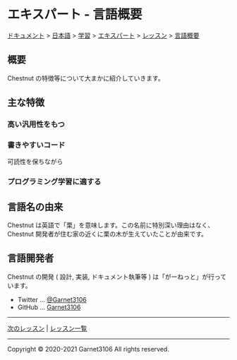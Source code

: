 # エキスパート - 言語概要

[ドキュメント](../../../../../index.md) > [日本語](../../../../index.md) > [学習](../../../index.md) > [エキスパート](../../index.md) > [レッスン](../index.md) > [言語概要](./index.md)

## 概要

Chestnut の特徴等について大まかに紹介していきます。

## 主な特徴

### 高い汎用性をもつ

### 書きやすいコード

可読性を保ちながら

### プログラミング学習に適する

## 言語名の由来

Chestnut は英語で「栗」を意味します。この名前に特別深い理由はなく、Chestnut 開発者が住む家の近くに栗の木が生えていたことが由来です。

## 言語開発者

Chestnut の開発 ( 設計, 実装, ドキュメント執筆等 ) は「がーねっと」が行っています。

- Twitter ... [@Garnet3106](https://twitter.com/Garnet3106)
- GitHub ... [Garnet3106](https://github.com/Garnet3106)

---

[次のレッスン](../environment/index.md) | [レッスン一覧](../index.md)

---

Copyright © 2020-2021 Garnet3106 All rights reserved.
